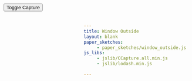 ```yaml
---
title: Window Outside
layout: blank
paper_sketches:
     - paper_sketches/window_outside.js
js_libs:
     - jslib/CCapture.all.min.js
     - jslib/lodash.min.js

---
```


<style>

#myCanvas {
	width: 1000px;
	height: 750px;
	background: white;
}

#button {
	position: absolute;
	z-index: 100;
	top: 10px;
	left: 10px;
}
</style>

<canvas id="myCanvas" width="1000" height="750"></canvas>

<button id="button" onClick="buttonClick()" type="button">Toggle Capture</button>

